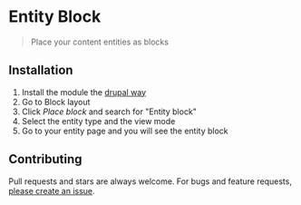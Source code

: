 # Entity Block

> Place your content entities as blocks

## Installation

1. Install the module the [drupal way](https://www.drupal.org/documentation/install/modules-themes/modules-8)
2. Go to Block layout
3. Click *Place block* and search for "Entity block"
4. Select the entity type and the view mode
5. Go to your entity page and you will see the entity block

## Contributing

Pull requests and stars are always welcome. For bugs and feature requests, [please create an issue](https://github.com/yannickoo/entity_block/issues/new).
